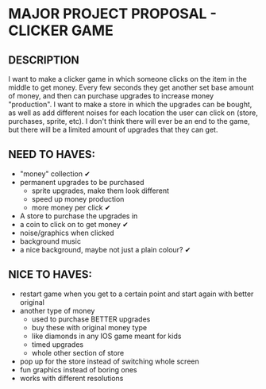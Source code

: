 # MAJOR PROJECT PROPOSAL - CLICKER GAME

## DESCRIPTION
I want to make a clicker game in which someone clicks on the item in the middle to get money. Every few seconds they get another set base amount of money, and then can purchase upgrades to increase money "production". I want to make a store in which the upgrades can be bought, as well as add different noises for each location the user can click on (store, purchases, sprite, etc). I don't think there will ever be an end to the game, but there will be a limited amount of upgrades that they can get. 


## NEED TO HAVES:
  - "money" collection ✔
  - permanent upgrades to be purchased 
    - sprite upgrades, make them look different
    - speed up money production
    - more money per click ✔
  - A store to purchase the upgrades in
  - a coin to click on to get money ✔
  - noise/graphics when clicked
  - background music
  - a nice background, maybe not just a plain colour? ✔

## NICE TO HAVES:
  - restart game when you get to a certain point and start again with better original 
  - another type of money
    - used to purchase BETTER upgrades 
    - buy these with original money type
    - like diamonds in any IOS game meant for kids
    - timed upgrades
    - whole other section of store 
  - pop up for the store instead of switching whole screen
  - fun graphics instead of boring ones
  - works with different resolutions
  
